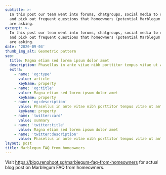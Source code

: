 ```yaml
---
subtitle: >-
  In this post our team went into forums, chatgroups, social media to research
  and pick out frequent questions that homeowners (potential Marblegum owners)
  are asking.
excerpt: >-
  In this post our team went into forums, chatgroups, social media to research
  and pick out frequent questions that homeowners (potential Marblegum owners)
  are asking.
date: '2020-09-04'
thumb_img_alt: Geometric pattern
seo:
  title: Magna etiam sed lorem ipsum dolor amet
  description: Phasellus in ante vitae nibh porttitor tempus vitae ut ante
  extra:
    - name: 'og:type'
      value: article
      keyName: property
    - name: 'og:title'
      value: Magna etiam sed lorem ipsum dolor amet
      keyName: property
    - name: 'og:description'
      value: Phasellus in ante vitae nibh porttitor tempus vitae ut ante
      keyName: property
    - name: 'twitter:card'
      value: summary
    - name: 'twitter:title'
      value: Magna etiam sed lorem ipsum dolor amet
    - name: 'twitter:description'
      value: Phasellus in ante vitae nibh porttitor tempus vitae ut ante
layout: post
title: Marblegum FAQ from homeowners
---
```

Visit <https://blog.renohoot.sg/marblegum-faq-from-homeowners> for actual blog post on Marblegum FAQ from homeowners.
